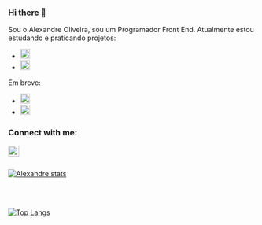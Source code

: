 ### Hi there 👋

Sou o Alexandre Oliveira, sou um Programador Front End. Atualmente estou estudando e praticando projetos:
<br>
  - <img src="https://img.shields.io/badge/HTML5-E34F26?style=for-the-badge&logo=html5&logoColor=white" height=20px />
  - <img src="https://img.shields.io/badge/CSS3-1572B6?style=for-the-badge&logo=css3&logoColor=white" height=20px />
  
 Em breve:
 <br>
  - <img src="https://img.shields.io/badge/JavaScript-F7DF1E?style=for-the-badge&logo=javascript&logoColor=black" height=20px />
  - <img src="https://img.shields.io/badge/React-20232A?style=for-the-badge&logo=react&logoColor=61DAFB" height=20px />
  

### Connect with me:

  <p>
  <a href="https://www.instagram.com/alixandre.souza/">
  <img align="left" alt="icone do instagram uma camera dentro de um quadrado" width="22px" src="https://camo.githubusercontent.com/c80f9763ed06d4ab9fbcc1a74b8b74cd95e4c7f82d3f1f70233994f236a0faeb/68747470733a2f2f63646e2e6a7364656c6976722e6e65742f6e706d2f73696d706c652d69636f6e734076332f69636f6e732f696e7374616772616d2e737667" data-canonical-src="https://cdn.jsdelivr.net/npm/simple-icons@v3/icons/instagram.svg" style="max-width: 100%;">
  
  <br>
  <br>
  
  [![Alexandre stats](https://github-readme-stats.vercel.app/api?username=alexandre990)](https://github.com/anuraghazra/github-readme-stats)
  
  <br>
  <br>
  
  [![Top Langs](https://github-readme-stats.vercel.app/api/top-langs/?username=alexandre990)](https://github.com/anuraghazra/github-readme-stats)
